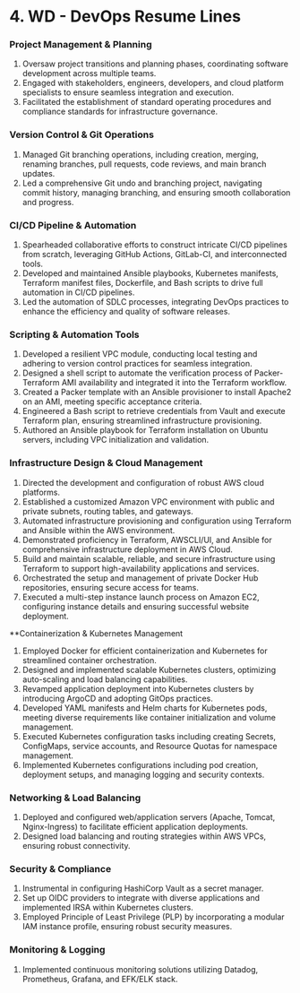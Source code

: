 # 4. WD - DevOps Resume Lines

### Project Management & Planning

1. Oversaw project transitions and planning phases, coordinating software development across multiple teams.
2. Engaged with stakeholders, engineers, developers, and cloud platform specialists to ensure seamless integration and execution.
3. Facilitated the establishment of standard operating procedures and compliance standards for infrastructure governance.

### Version Control & Git Operations

1. Managed Git branching operations, including creation, merging, renaming branches, pull requests, code reviews, and main branch updates.
2. Led a comprehensive Git undo and branching project, navigating commit history, managing branching, and ensuring smooth collaboration and progress.

### CI/CD Pipeline & Automation

1. Spearheaded collaborative efforts to construct intricate CI/CD pipelines from scratch, leveraging GitHub Actions, GitLab-CI, and interconnected tools.
2. Developed and maintained Ansible playbooks, Kubernetes manifests, Terraform manifest files, Dockerfile, and Bash scripts to drive full automation in CI/CD pipelines.
3. Led the automation of SDLC processes, integrating DevOps practices to enhance the efficiency and quality of software releases.

### Scripting & Automation Tools

1. Developed a resilient VPC module, conducting local testing and adhering to version control practices for seamless integration.
2. Designed a shell script to automate the verification process of Packer-Terraform AMI availability and integrated it into the Terraform workflow.
3. Created a Packer template with an Ansible provisioner to install Apache2 on an AMI, meeting specific acceptance criteria.
4. Engineered a Bash script to retrieve credentials from Vault and execute Terraform plan, ensuring streamlined infrastructure provisioning.
5. Authored an Ansible playbook for Terraform installation on Ubuntu servers, including VPC initialization and validation.

### Infrastructure Design & Cloud Management

1. Directed the development and configuration of robust AWS cloud platforms.
2. Established a customized Amazon VPC environment with public and private subnets, routing tables, and gateways.
3. Automated infrastructure provisioning and configuration using Terraform and Ansible within the AWS environment.
4. Demonstrated proficiency in Terraform, AWSCLI/UI, and Ansible for comprehensive infrastructure deployment in AWS Cloud.
5. Build and maintain scalable, reliable, and secure infrastructure using Terraform to support high-availability applications and services.
6. Orchestrated the setup and management of private Docker Hub repositories, ensuring secure access for teams.
7. Executed a multi-step instance launch process on Amazon EC2, configuring instance details and ensuring successful website deployment.

**Containerization & Kubernetes Management

1. Employed Docker for efficient containerization and Kubernetes for streamlined container orchestration.
2. Designed and implemented scalable Kubernetes clusters, optimizing auto-scaling and load balancing capabilities.
3. Revamped application deployment into Kubernetes clusters by introducing ArgoCD and adopting GitOps practices.
4. Developed YAML manifests and Helm charts for Kubernetes pods, meeting diverse requirements like container initialization and volume management.
5. Executed Kubernetes configuration tasks including creating Secrets, ConfigMaps, service accounts, and Resource Quotas for namespace management.
6. Implemented Kubernetes configurations including pod creation, deployment setups, and managing logging and security contexts.

### Networking & Load Balancing

1. Deployed and configured web/application servers (Apache, Tomcat, Nginx-Ingress) to facilitate efficient application deployments.
2. Designed load balancing and routing strategies within AWS VPCs, ensuring robust connectivity.

### Security & Compliance

1. Instrumental in configuring HashiCorp Vault as a secret manager.
2. Set up OIDC providers to integrate with diverse applications and implemented IRSA within Kubernetes clusters.
3. Employed Principle of Least Privilege (PLP) by incorporating a modular IAM instance profile, ensuring robust security measures.

### Monitoring & Logging

1. Implemented continuous monitoring solutions utilizing Datadog, Prometheus, Grafana, and EFK/ELK stack.
